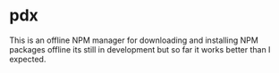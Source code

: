 # pdx
This is an offline NPM manager for downloading and installing NPM packages offline its still in development but so far it works better than I expected.
